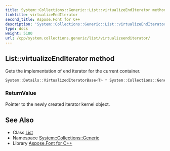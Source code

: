 ```yaml
---
title: System::Collections::Generic::List::virtualizeEndIterator method
linktitle: virtualizeEndIterator
second_title: Aspose.Font for C++
description: 'System::Collections::Generic::List::virtualizeEndIterator method. Gets the implementation of end iterator for the current container in C++.'
type: docs
weight: 5100
url: /cpp/system.collections.generic/list/virtualizeenditerator/
---
```

## List::virtualizeEndIterator method


Gets the implementation of end iterator for the current container.

```cpp
System::Details::VirtualizedIteratorBase<T> * System::Collections::Generic::List<T>::virtualizeEndIterator() override
```


### ReturnValue

Pointer to the newly created iterator kernel object.

## See Also

* Class [List](../)
* Namespace [System::Collections::Generic](../../)
* Library [Aspose.Font for C++](../../../)
